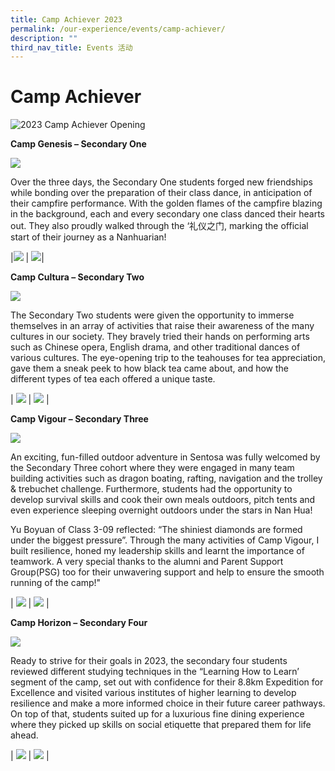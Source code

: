 ```yaml
---
title: Camp Achiever 2023
permalink: /our-experience/events/camp-achiever/
description: ""
third_nav_title: Events 活动
---
```

# Camp Achiever
![2023 Camp Achiever Opening ](/images/camp%201.jpg)

**Camp Genesis – Secondary One**

![](/images/2023%20camp%203.jpg)

Over the three days, the Secondary One students forged new friendships while bonding over the preparation of their class dance, in anticipation of their campfire performance. With the golden flames of the campfire blazing in the background, each and every secondary one class danced their hearts out. They also proudly walked through the ‘礼仪之门, marking the official start of their journey as a Nanhuarian!

|![](/images/Events%20Page/Camp%20Achiever/campvigour2_2240x1260.jpg) | ![](/images/2023%20camp%20genesis%204.jpg)|




**Camp Cultura – Secondary Two**

![](/images/2023%20camp%20cultura%20hpv.jpg)

The Secondary Two students were given the opportunity to immerse themselves in an array of activities that raise their awareness of the many cultures in our society. They bravely tried their hands on performing arts such as Chinese opera, English drama, and other traditional dances of various cultures. The eye-opening trip to the teahouses for tea appreciation, gave them a sneak peek to how black tea came about, and how the different types of tea each offered a unique taste.

| ![](/images/2023%20camp%20cultura%20dance.jpg) | ![](/images/2023%20camp%20cultura%20tea%20appreciation.jpg) |

**Camp Vigour – Secondary Three**

![](/images/Events%20Page/Camp%20Achiever/campvigour3_2240x1260.jpg)

An exciting, fun-filled outdoor adventure in Sentosa was fully welcomed by the Secondary Three cohort where they were engaged in many team building activities such as dragon boating, rafting, navigation and the trolley & trebuchet challenge. Furthermore, students had the opportunity to develop survival skills and cook their own meals outdoors, pitch tents and even experience sleeping overnight outdoors under the stars in Nan Hua!

Yu Boyuan of Class 3-09 reflected: “The shiniest diamonds are formed under the biggest pressure”. Through the many activities of Camp Vigour, I built resilience, honed my leadership skills and learnt the importance of teamwork. A very special thanks to the alumni and Parent Support Group(PSG) too for their unwavering support and help to ensure the smooth running of the camp!"

| ![](/images/Events%20Page/Camp%20Achiever/campvigour2_2240x1260.jpg) | ![](/images/Events%20Page/Camp%20Achiever/campvigour1_2240x1260.jpg) |

**Camp Horizon – Secondary Four**

![](/images/2023%20camp%20horizon%20exped.jpg)

Ready to strive for their goals in 2023, the secondary four students reviewed different studying techniques in the “Learning How to Learn’ segment of the camp, set out with confidence for their 8.8km Expedition for Excellence and visited various institutes of higher learning to develop resilience and make a more informed choice in their future career pathways. On top of that, students suited up for a luxurious fine dining experience where they picked up skills on social etiquette that prepared them for life ahead.

| ![](/images/2023%20camp%20horizon%20visit%20to%20IHL.jpg) | ![](/images/2023%20camp%20horizon%20fine%20dining.jpg) |